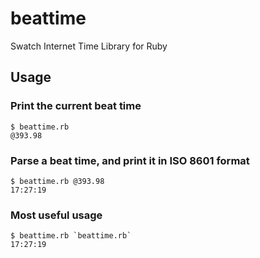 # beattime
Swatch Internet Time Library for Ruby

## Usage

### Print the current beat time

    $ beattime.rb
    @393.98

### Parse a beat time, and print it in ISO 8601 format

    $ beattime.rb @393.98
    17:27:19

### Most useful usage

    $ beattime.rb `beattime.rb`
    17:27:19
